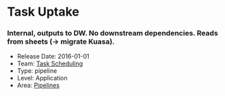 # Task Uptake
### Internal, outputs to DW. No downstream dependencies. Reads from sheets (-> migrate Kuasa).
* Release Date: 2016-01-01
* Team: [Task Scheduling](../teams/scheduling.md)
* Type: pipeline
* Level: Application
* Area: [Pipelines](areas/pipelines.png)
